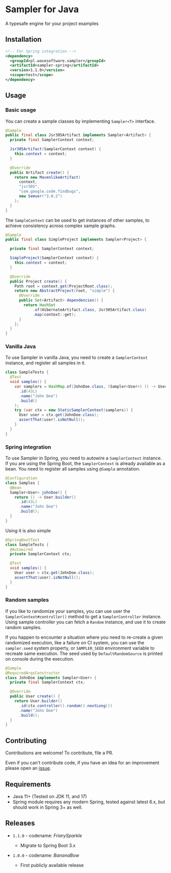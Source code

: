 # Sampler for Java

A typesafe engine for your project examples

## Installation

```xml
<!-- For Spring integration -->
<dependency>
  <groupId>pl.wavesoftware.sampler</groupId>
  <artifactId>sampler-spring</artifactId>
  <version>1.1.0</version>
  <scope>test</scope>
</dependency>
```

## Usage


### Basic usage

You can create a sample classes by implementing `Sampler<T>` interface.

```java
@Sample
public final class Jsr305Artifact implements Sampler<Artifact> {
  private final SamplerContext context;

  Jsr305Artifact(SamplerContext context) {
    this.context = context;
  }

  @Override
  public Artifact create() {
    return new MavenlikeArtifact(
      context,
      "jsr305",
      "com.google.code.findbugs",
      new Semver("3.0.2")
    );
  }
}
```

The `SampleContext` can be used to get instances of other samples, to achieve consistency across complex sample graphs.

```java
@Sample
public final class SimpleProject implements Sampler<Project> {

  private final SamplerContext context;

  SimpleProject(SamplerContext context) {
    this.context = context;
  }

  @Override
  public Project create() {
    Path root = context.get(ProjectRoot.class);
    return new AbstractProject(root, "simple") {
      @Override
      public Set<Artifact> dependencies() {
        return HashSet
            .of(HibernateArtifact.class, Jsr305Artifact.class)
            .map(context::get);
      }
    };
  }
}
```

### Vanilla Java

To use Sampler in vanilla Java, you need to create a `SamplerContext` instance,
and register all samples in it.

```java
class SampleTests {
  @Test
  void samples() {
    var samplers = HashMap.of(JohnDoe.class, (Sampler<User>) () -> User.builder()
      .id(43L)
      .name("John Doe")
      .build()
    );
    try (var ctx = new StaticSamplerContext(samplers)) {
      User user = ctx.get(JohnDoe.class);
      assertThat(user).isNotNull();
    }
  }
}
```

### Spring integration

To use Sampler in Spring, you need to autowire a `SamplerContext` instance. If
you are using the Spring Boot, the `SamplerContext` is already available as a
bean. You need to register all samples using `@Sample` annotation.

```java
@Configuration
class Samples {
  @Bean
  Sampler<User> johnDoe() {
    return () -> User.builder()
      .id(43L)
      .name("John Doe")
      .build();
  }
}
```

Using it is also simple

```java
@SpringBootTest
class SampleTests {
  @Autowired
  private SamplerContext ctx;

  @Test
  void samples() {
    User user = ctx.get(JohnDoe.class);
    assertThat(user).isNotNull();
  }
}
```

### Random samples

If you like to randomize your samples, you can use user the
`SamplerContext#controller()` method to get a `SamplerController` instance.
Using sample controller you can fetch a `Random` instance, and use it to create
random samples.

If you happen to encounter a situation where you need to re-create a given
randomized execution, like a failure on CI system, you can use the
`sampler.seed` system property, or `SAMPLER_SEED` environment variable to
recreate same execution. The seed used by `DefaultRandomSource` is printed on
console during the execution.

```java
@Sample
@RequiredArgsConstructor
class JohnDoe implements Sampler<User> {
  private final SamplerContext ctx;

  @Override
  public User create() {
    return User.builder()
      .id(ctx.controller().random().nextLong())
      .name("John Doe")
      .build();
  }
}
```

## Contributing

Contributions are welcome! To contribute, file a PR.

Even if you can't contribute code, if you have an idea for an improvement
please open an [issue](https://github.com/wavesoftware/sampler/issues).

## Requirements

* Java 11+ (Tested on JDK 11, and 17)
* Spring module requires any modern Spring, tested against latest 6.x, but
  should work in Spring 3+ as well.

## Releases

* `1.1.0` - codename: *FriarySparkle*
  * Migrate to Spring Boot 3.x

* `1.0.0` - codename: *BananaBow*
	* First publicly available release
